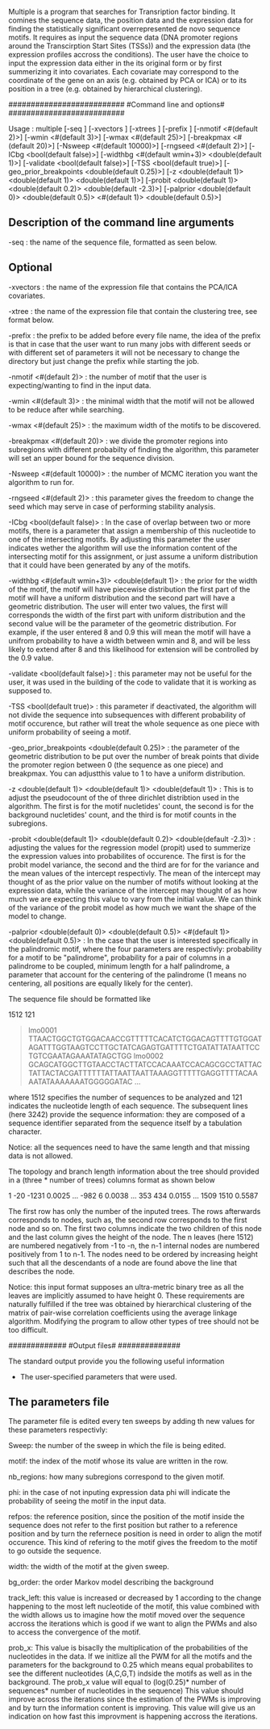 Multiple is a program that searches for Transription factor binding.
It comines the sequence data, the position data and the expression data for
finding the statistically significant overrepresented de novo sequence motifs.
It requires as input the sequence data (DNA promoter regions around the Transcirption Start Sites (TSSs))
and the expression data (the expression profiles accross the conditions).
The user have the choice to input the expression data either in the its 
original form or by first summerizing it into covariates. Each covariate 
may correspond to the coordinate of the gene on an axis (e.g. obtained by PCA or ICA) 
or to its position in a tree (e.g. obtained by hierarchical clustering).



##########################
#Command line and options#
##########################

Usage : multiple [-seq <file>] [-xvectors <file>] [-xtrees <file>]
        [-prefix <string>] [-nmotif <#(default 2)>] [-wmin <#(default 3)>] 
        [-wmax <#(default 25)>] [-breakpmax <#(default 20)>]
        [-Nsweep <#(default 10000)>] [-rngseed <#(default 2)>] 
        [-ICbg <bool(default false)>] [-widthbg <#(default wmin+3)> <double(default 1)>] 
        [-validate <bool(default false)>] [-TSS <bool(default true)>] [-geo_prior_breakpoints <double(default 0.25)>] 
        [-z <double(default 1)> <double(default 1)> <double(default 1)>] 
        [-probit <double(default 1)> <double(default 0.2)> <double(default -2.3)>]
        [-palprior <double(default 0)> <double(default 0.5)> <#(default 1)> <double(default 0.5)>]


Description of the command line arguments
-------------------------------------------

-seq <file> : the name of the sequence file, formatted as seen below.

Optional
--------

-xvectors <file> : the name of the expression file that contains the PCA/ICA covariates.

-xtree <file> : the name of the expression file that contain the clustering tree, see format below.

-prefix <string> : the prefix to be added before every file name, the idea of the prefix is that in case 
that the user want to run many jobs with different seeds or with different set of parameters it will not be 
necessary to change the directory but just change the prefix while starting the job.

-nmotif <#(default 2)> :  the number of motif that the user is expecting/wanting to find in the input data.

-wmin <#(default 3)> : the minimal width that the motif will not be allowed to be reduce after while searching.

-wmax <#(default 25)> : the maximum width of the motifs to be discovered.

-breakpmax <#(default 20)> : we divide the promoter regions into subregions with different probabilty of finding the
algorithm, this parameter will set an upper bound for the sequence division.

-Nsweep <#(default 10000)> : the number of MCMC iteration you want the algorithm to run for.

-rngseed <#(default 2)> : this parameter gives the freedom to change the seed which may serve in case of
performing stability analysis.

-ICbg <bool(default false)> : In the case of overlap between two or more motifs, there is a parameter
that assign a membership of this nucleotide to one of the intersecting motifs. By adjusting this parameter
the user indicates wether the algorithm will use the information content of the intersecting motif for this
assignment, or just assume a uniform distribution that it could have been generated by any of the motifs.

-widthbg <#(default wmin+3)> <double(default 1)> : the prior for the width of the motif, the motif 
will have piecewise distribution the first part of the motif will have a uniform distribution and the 
second part will have a geometric distribution. The user will enter two values, the first will corresponds
the width of the first part with uniform distribution and the second value will be the parameter of the geometric 
distribution. For example, if the user entered 8 and 0.9 this will mean the motif will have a unifrom probability
to have a width between wmin and 8, and will be less likely to extend after 8 and this likelihood for extension will
be controlled by the 0.9 value.

-validate <bool(default false)>] : this parameter may not be useful for the user, it was used in the building of the
code to validate that it is working as supposed to.

-TSS <bool(default true)> : this parameter if deactivated, the algorithm will not divide the sequence into
subsequences with different probability of motif occurence, but rather will treat the whole sequence as one
piece with uniform probability of seeing a motif.

-geo_prior_breakpoints <double(default 0.25)> : the parameter of the geometric distribution to be put over
the number of break points that divide the promoter region between 0 (the sequence as one piece) and breakpmax.
You can adjustthis value to 1 to have a uniform distribution.

-z <double(default 1)> <double(default 1)> <double(default 1)> : This is to adjust the pseudocount of the of three
dirichlet distribtion used in the algorithm. The first is for the motif nucletides' count, the second is for the background
nucletides' count, and the third is for motif counts in the subregions.

-probit <double(default 1)> <double(default 0.2)> <double(default -2.3)> : adjusting the values for the regression
model (propit) used to summerize the expression values into probabilites of occurence. The first is for the probit model
variance, the second and the third are for for the variance and the mean values of the intercept respectivly. 
The mean of the intercept may thought of as the prior value on the number of motifs without looking at the expression data, 
while the variance of the intercept may thought of as how much we are expecting this value to vary from the initial value. 
We can think of the variance of the probit model as how much we want the shape of the model to change.

-palprior <double(default 0)> <double(default 0.5)> <#(default 1)> <double(default 0.5)> : In the case that the user is
interested specifically in the palindromic motif, where the four parameters are respectivly: 
probability for a motif to be "palindrome", probability for a pair of columns in a palindrome to be coupled, 
minimum length for a half palindrome, a parameter that account for the centering of the palindrome 
(1 means no centering, all positions are equally likely for the center).


The sequence file should be formatted like

1512 121
>lmo0001
TTAACTGGCTGTGGACAACCGTTTTTCACATCTGGACAGTTTTGTGGATAGATTTGGTAAGTCCTTGCTATCAGAGTGATTTTCTGATATTATAATTCCTGTCGAATAGAAATATAGCTGG
>lmo0002
GCAGCATGGCTTGTAACCTACTTATCCACAAATCCACAGCGCCTATTACTATTACTACGATTTTTTATTAATTAATTAAAGGTTTTTGAGGTTTTACAAAATATAAAAAAATGGGGGATAC
...

where 1512 specifies the number of sequences to be analyzed and 121
indicates the nucleotide length of each sequence. The subsequent lines
(here 3242) provide the sequence information: they are composed of a
sequence identifier separated from the sequence itself by a tabulation
character.

Notice: all the sequences need to have the same length and that
missing data is not allowed.


The topology and branch length information about the tree should
provided in a (three * number of trees) columns format as shown below

1
-20     -1231   0.0025
...
-982    6       0.0038
...
353     434     0.0155
...
1509	  1510	  0.5587

The first row has only the number of the inputed trees. The rows afterwards corresponds
to nodes, such as, the second row corresponds to the first node and so on.
The first two columns indicate the two children of this node and the last column
gives the height of the node. The n leaves (here 1512) are numbered
negatively from -1 to -n, the n-1 internal nodes are numbered
positively from 1 to n-1. The nodes need to be ordered by increasing
height such that all the descendants of a node are found above the
line that describes the node.

Notice: this input format supposes an ultra-metric binary tree as all
the leaves are implicitly assumed to have height 0. These requirements
are naturally fulfilled if the tree was obtained by hierarchical
clustering of the matrix of pair-wise correlation coefficients using
the average linkage algorithm. Modifying the program to allow other
types of tree should not be too difficult.


#############
#Output files#
##############

The standard output provide you the following useful information

* The user-specified parameters that were used.


The parameters file 
-------------------------------
The parameter file is edited every ten sweeps by adding th new values for
these parameters respectivly:

Sweep: the number of the sweep in which the file is being edited.

motif: the index of the motif whose its value are written in the row.

nb_regions: how many subregions correspond to the given motif.

phi: in the case of not inputing expression data phi will indicate the
probability of seeing the motif in the input data.

refpos: the reference position, since the position of the motif inside
the sequence does not refer to the first position but rather to a reference
position and by turn the refernece position is need in order to align the motif occurence.
This kind of refering to the motif gives the freedom to the motif to go outside the sequence.

width: the width of the motif at the given sweep.

bg_order: the order Markov model describing the background

track_left: this value is increased or decreased by 1 according to the change
happening to the most left nucleotide of the motif, this value combined with the
width allows us to imagine how the motif moved over the sequence accross the iterations
which is good if we want to align the PWMs and also to access the convergence of the motif.

prob_x: This value is bisaclly the multiplication of the probabilities of the nucleotides
in the data. If we initlize all the PWM for all the motifs and the parameters for the background to 0.25 
which means equal probabilites to see the different nucleotides (A,C,G,T) indside the motifs as well as
in the background. The prob_x value will equal to (log(0.25)* number of sequences* number of nucleotides in the sequence)
This value should improve across the iterations since the estimation of the PWMs is improving and by turn the information
content is improving. This value will give us an indication on how fast this improvment is happening accross the iterations.

